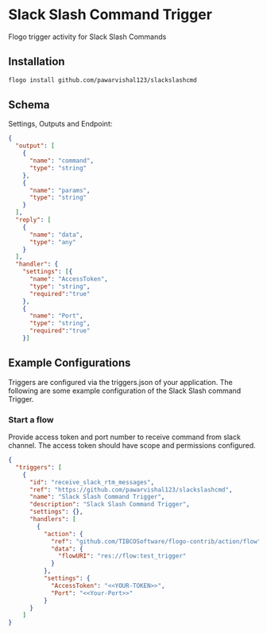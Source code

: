 # Slack Slash Command Trigger
Flogo trigger activity for Slack Slash Commands


## Installation

```bash
flogo install github.com/pawarvishal123/slackslashcmd
```

## Schema
Settings, Outputs and Endpoint:

```json
{
  "output": [
    {
      "name": "command",
      "type": "string"
    },
    {
      "name": "params",
      "type": "string"
    }
  ],
  "reply": [
    {
      "name": "data",
      "type": "any"
    }
  ],
  "handler": {
    "settings": [{
      "name": "AccessToken",
      "type": "string",
	  "required":"true"
    },
    {
      "name": "Port",
      "type": "string",
	  "required":"true"
    }]
```

## Example Configurations

Triggers are configured via the triggers.json of your application. The following are some example configuration of the Slack Slash command Trigger.

### Start a flow
Provide access token and port number to receive command from slack channel. The access token should have scope and permissions configured.

```json
{
  "triggers": [
    {
      "id": "receive_slack_rtm_messages",
      "ref": "https://github.com/pawarvishal123/slackslashcmd",
      "name": "Slack Slash Command Trigger",
      "description": "Slack Slash Command Trigger",
      "settings": {},
      "handlers": [
        {
          "action": {
            "ref": "github.com/TIBCOSoftware/flogo-contrib/action/flow",
            "data": {
              "flowURI": "res://flow:test_trigger"
            }
          },
          "settings": {
            "AccessToken": "<<YOUR-TOKEN>>",
            "Port": "<<Your-Port>>"
          }
      }
    ]
}
```
